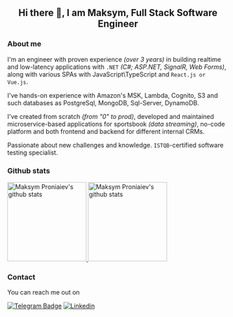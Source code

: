 <h2 align="center"> Hi there 👋, I am Maksym, Full Stack Software Engineer<br/> </h2> 

### About me
I'm an engineer with proven experience _(over 3 years)_ in building realtime and low-latency applications with `.NET` _(C#; ASP.NET, SignalR, Web Forms)_, along with various SPAs with JavaScript\TypeScript and `React.js or Vue.js`.

I've hands-on experience with Amazon's MSK, Lambda, Cognito, S3 and such databases as PostgreSql, MongoDB, Sql-Server, DynamoDB.

I've created from scratch _(from "0" to prod)_, developed and maintained microservice-based applications for sportsbook _(data streaming)_, no-code platform and both frontend and backend for different internal CRMs.

Passionate about new challenges and knowledge. `ISTQB`-certified software testing specialist.

### Github stats
<p>
<a href="https://gitstats.me/nielemptiness" target="_blank">
  <img height="180em" alt="Maksym Proniaiev's github stats" src="https://github-readme-stats-eight-theta.vercel.app/api?username=nielemptiness&show_icons=true&theme=react&include_all_commits=true&count_private=true"/>
  <img height="180em" alt="Maksym Proniaiev's github stats" src="https://github-readme-stats-eight-theta.vercel.app/api/top-langs/?username=nielemptiness&layout=compact&langs_count=8&theme=react"/>
</a>
</p>

### Contact
You can reach me out on 

[![Telegram Badge](https://img.shields.io/badge/-telegram-grey?style=flat&logo=telegram&logoColor=white&link=https://t.me/radioemptiness)](https://t.me/radioemptiness)
[![Linkedin](https://img.shields.io/badge/-LinkedIn-blue?style=flat&logo=Linkedin&logoColor=white&link=https://www.linkedin.com/in/proniaiev/)](https://www.linkedin.com/in/proniaiev)
